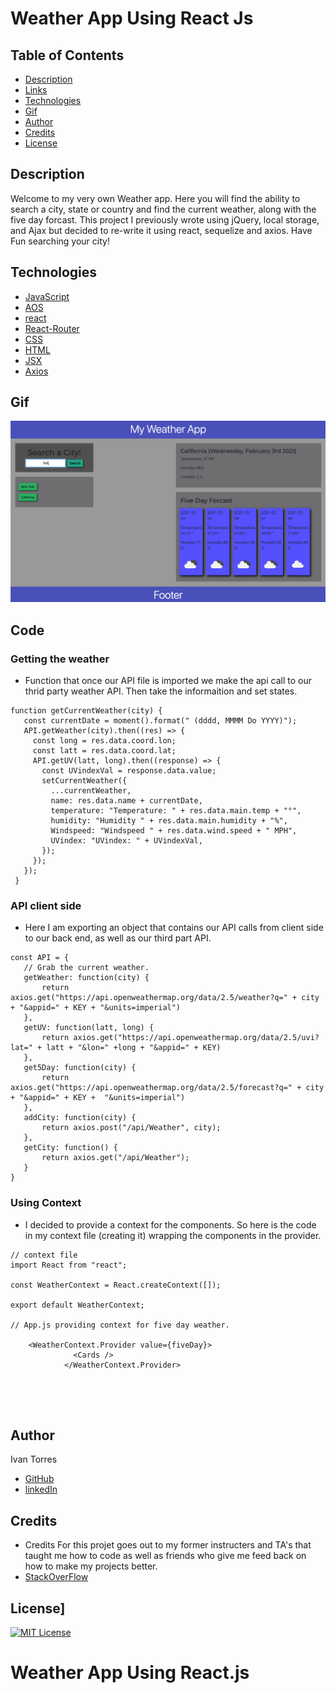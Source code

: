 # Weather App Using React Js

## Table of Contents
* [Description](#Description)
* [Links](#Links)
* [Technologies](#Technologies)
* [Gif](#Gif)
* [Author](#Author)
* [Credits](#Credits)
* [License](#License)

## Description 
Welcome to my very own Weather app. Here you will find the ability to search a city, state or country and find the current weather, along with the five day forcast. This project I previously wrote using jQuery, local storage, and Ajax but decided to re-write it using react, sequelize and axios. Have Fun searching your city!


## Technologies
* [JavaScript](https://www.w3schools.com/js/)
* [AOS](https://michalsnik.github.io/aos/)
* [react](https://reactjs.org/)
* [React-Router](https://reactrouter.com/)
* [CSS](https://www.w3schools.com/css/)
* [HTML](https://www.w3schools.com/html/)
* [JSX](https://reactjs.org/docs/introducing-jsx.html)
* [Axios](https://www.npmjs.com/package/axios)



## Gif
![Gif](./assets/ReactWeather2.gif)

## Code

### Getting the weather
 - Function that once our API file is imported we make the api call to our thrid party weather API. Then take the informaition and set states. 

 ```
 function getCurrentWeather(city) {
    const currentDate = moment().format(" (dddd, MMMM Do YYYY)");
    API.getWeather(city).then((res) => {
      const long = res.data.coord.lon;
      const latt = res.data.coord.lat;
      API.getUV(latt, long).then((response) => {
        const UVindexVal = response.data.value;
        setCurrentWeather({
          ...currentWeather,
          name: res.data.name + currentDate,
          temperature: "Temperature: " + res.data.main.temp + "°",
          humidity: "Humidity " + res.data.main.humidity + "%",
          Windspeed: "Windspeed " + res.data.wind.speed + " MPH",
          UVindex: "UVindex: " + UVindexVal,
        });
      });
    });
  }
 ```

### API client side
 - Here I am exporting an object that contains our API calls from client side to our back end, as well as our third part API.

 ```
const API = {
    // Grab the current weather. 
    getWeather: function(city) {
        return axios.get("https://api.openweathermap.org/data/2.5/weather?q=" + city + "&appid=" + KEY + "&units=imperial")
    },
    getUV: function(latt, long) {
        return axios.get("https://api.openweathermap.org/data/2.5/uvi?lat=" + latt + "&lon=" +long + "&appid=" + KEY)
    },
    get5Day: function(city) {
        return axios.get("https://api.openweathermap.org/data/2.5/forecast?q=" + city + "&appid=" + KEY +  "&units=imperial")
    },
    addCity: function(city) {
        return axios.post("/api/Weather", city);
    },
    getCity: function() {
        return axios.get("/api/Weather");
    }
}
 ```

 ### Using Context

- I decided to provide a context for the components. So here is the code in my context file (creating it) wrapping the components in the provider. 

```
// context file
import React from "react";

const WeatherContext = React.createContext([]);

export default WeatherContext;

// App.js providing context for five day weather.

    <WeatherContext.Provider value={fiveDay}>
              <Cards />
            </WeatherContext.Provider>





```


## Author
Ivan Torres
* [GitHub](https://github.com/IvanTorresMia)
* [linkedIn](www.linkedin.com/in/ivan-torres-0828931b2)

## Credits
* Credits For this projet goes out to my former instructers and TA's that taught me how to code as well as friends who give me feed back on how to make my projects better.
* [StackOverFlow](https://stackoverflow.com/)




## License]
[![MIT License](https://img.shields.io/badge/License-MIT-blue.svg)](https://www.mit.edu/~amini/LICENSE.md)
# Weather App Using React.js
